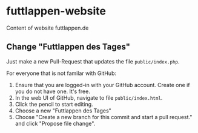 # futtlappen-website
Content of website futtlappen.de

## Change "Futtlappen des Tages"
Just make a new Pull-Request that updates the file `public/index.php`.

For everyone that is not familar with GitHub:
1. Ensure that you are logged-in with your GitHub account. Create one if you do not have one. It's free.
2. In the web UI of GitHub, navigate to file `public/index.html`.
3. Click the pencil to start editing.
4. Choose a new "Futtlappen des Tages"
5. Choose "Create a new branch for this commit and start a pull request." and click "Propose file change".

